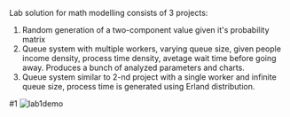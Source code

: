 Lab solution for math modelling consists of 3 projects:
1. Random generation of a two-component value given it's probability matrix
2. Queue system with multiple workers, varying queue size, given people income density, 
process time density, avetage wait time before going away. 
Produces a bunch of analyzed parameters and charts.
3. Queue system similar to 2-nd project with a single worker and infinite queue size, 
process time is generated using Erland distribution.

#1
![lab1demo](https://user-images.githubusercontent.com/56202294/143957470-bc6651b3-3afe-470a-a4ad-fb5278acd1b0.gif)


